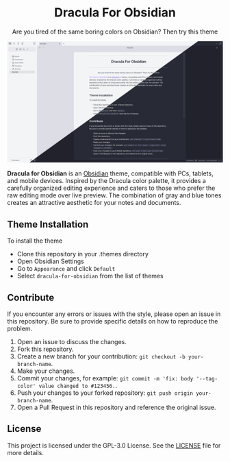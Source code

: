 
<h1 align="center">Dracula For Obsidian</h1>

<p align="center">Are you tired of the same boring colors on Obsidian? Then try this theme</p>

![banner](cover.png)

**Dracula for Obsidian** is an [Obsidian](https://obsidian.md/) theme, compatible with PCs, tablets, and mobile devices. Inspired by the Dracula color palette, it provides a carefully organized editing experience and caters to those who prefer the raw editing mode over live preview. The combination of gray and blue tones creates an attractive aesthetic for your notes and documents.

## Theme Installation

To install the theme

- Clone this repository in your .themes directory
- Open Obsidian Settings
- Go to `Appearance` and click `Default`
- Select `dracula-for-obsidian` from the list of themes

## Contribute

If you encounter any errors or issues with the style, please open an issue in this repository. Be sure to provide specific details on how to reproduce the problem.

1. Open an issue to discuss the changes.
2. Fork this repository.
3. Create a new branch for your contribution: `git checkout -b your-branch-name`.
4. Make your changes.
5. Commit your changes, for example: `git commit -m 'fix: body '--tag-color' value changed to #123456.`.
6. Push your changes to your forked repository: `git push origin your-branch-name`.
7. Open a Pull Request in this repository and reference the original issue.

## License

This project is licensed under the GPL-3.0 License. See the [LICENSE](LICENSE) file for more details.
